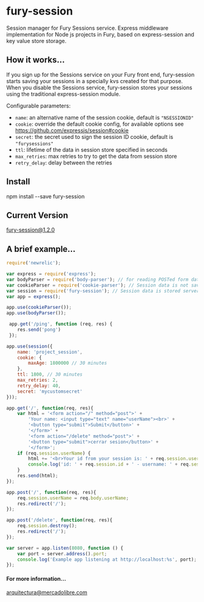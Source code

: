 # fury-session
Session manager for Fury Sessions service. Express middleware implementation for Node js projects in Fury, based on express-session and key value store storage.

## How it works...

If you sign up for the Sessions service on your Fury front end, fury-session starts saving your sessions in a specially kvs created for that purpose. When you disable the Sessions service, fury-session stores your sessions using the traditional express-session module.

Configurable parameters:
- `name`: an alternative name of the session cookie, default is `"NSESSIONID"`
- `cookie`: override the default cookie config, for available options see https://github.com/expressjs/session#cookie
- `secret`: the secret used to sign the session ID cookie, default is `"furysessions"`
- `ttl`: lifetime of the data in session store specified in seconds
- `max_retries`: max retries to try to get the data from session store
- `retry_delay`: delay between the retries

## Install
npm install --save fury-session

## Current Version
fury-session@1.2.0

## A brief example...
```javascript
require('newrelic');

var express = require('express');
var bodyParser = require('body-parser'); // for reading POSTed form data into `req.body`
var cookieParser = require('cookie-parser'); // Session data is not saved in the cookie itself, just the session ID.
var session = require('fury-session'); // Session data is stored server-side.
var app = express();

app.use(cookieParser());
app.use(bodyParser());

 app.get('/ping', function (req, res) {
    res.send('pong')
 });

app.use(session({
    name: 'project_session',
    cookie: {
        maxAge: 1800000 // 30 minutes
    },
    ttl: 1800, // 30 minutes
    max_retries: 2,
    retry_delay: 40,
    secret: 'mycustomsecret'
}));

app.get('/', function(req, res){
    var html = '<form action="/" method="post">' +
        'Your name: <input type="text" name="userName"><br>' +
        '<button type="submit">Submit</button>' +
        '</form>' +
        '<form action="/delete" method="post">' +
        '<button type="submit">cerrar sesion</button>' +
        '</form>';
    if (req.session.userName) {
        html += '<br>Your id from your session is: ' + req.session.userName;
        console.log('id: ' + req.session.id + ' - username: ' + req.session.userName);
    }
    res.send(html);
});

app.post('/', function(req, res){
    req.session.userName = req.body.userName;
    res.redirect('/');
});

app.post('/delete', function(req, res){
    req.session.destroy();
    res.redirect('/');
});

var server = app.listen(8080, function () {
    var port = server.address().port;
    console.log('Example app listening at http://localhost:%s', port);
});
```

#### For more information...
arquitectura@mercadolibre.com
